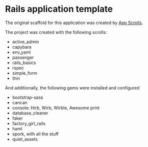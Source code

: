 # Rails application template

The original scaffold for this application was created by [App Scrolls](http://appscrolls.org).

The project was created with the following scrolls:

* active_admin
* capybara
* env_yaml
* passenger
* rails_basics
* rspec
* simple_form
* thin

And additionally, the following gems were installed and configured

* bootstrap-sass
* cancan
* console: Hirb, Wirb, Wirble, Awesome print
* database_cleaner
* faker
* factory_girl_rails
* haml
* spork, with all the stuff
* quiet_assets
